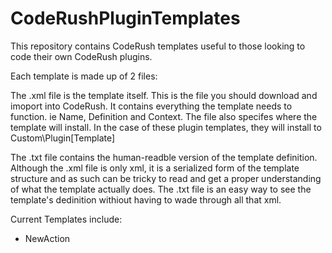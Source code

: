 CodeRushPluginTemplates
=======================

This repository contains CodeRush templates useful to those looking to code their own CodeRush plugins.

Each template is made up of 2 files:

The .xml file is the template itself. This is the file you should download and imoport into CodeRush. It contains everything the template needs to function. ie Name, Definition and Context. The file also specifes where the template will install. In the case of these plugin templates, they will install to Custom\Plugin\[Template] 

The .txt file contains the human-readble version of the template definition. Although the .xml file is only xml, it is a serialized form of the template structure and as such can be tricky to read and get a proper understanding of what the template actually does. The .txt file is an easy way to see the template's dedinition withiout having to wade through all that xml.
  
Current Templates include:

 - NewAction

